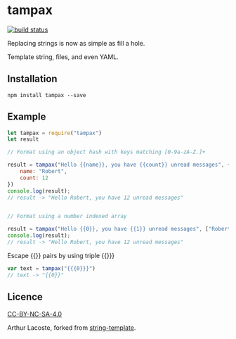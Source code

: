 # tampax

[![build status][travis-badge]][travis-url]

Replacing strings is now as simple as fill a hole.

Template string, files, and even YAML. 
  
## Installation

`npm install tampax --save`
  
## Example

```js
let tampax = require("tampax")
let result

// Format using an object hash with keys matching [0-9a-zA-Z.]+

result = tampax("Hello {{name}}, you have {{count}} unread messages", {
    name: "Robert",
    count: 12
})
console.log(result);
// result -> "Hello Robert, you have 12 unread messages"


// Format using a number indexed array

result = tampax("Hello {{0}}, you have {{1}} unread messages", ["Robert", 12])
console.log(result);
// result -> "Hello Robert, you have 12 unread messages"
```

Escape {{}} pairs by using triple {{}}}

```js
var text = tampax("{{{0}}}")
// text -> "{{0}}"

```

## Licence
[CC-BY-NC-SA-4.0](https://creativecommons.org/licenses/by-sa/4.0/) 

Arthur Lacoste, forked from [string-template](https://github.com/Matt-Esch/string-template).

  [travis-badge]: https://secure.travis-ci.org/arthurlacoste/tampax.svg
  [travis-url]: https://travis-ci.org/arthurlacoste/tampax